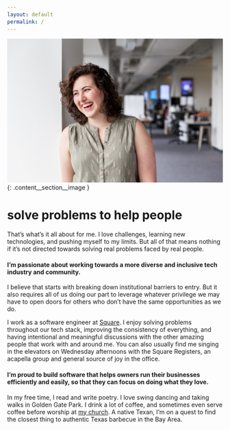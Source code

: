 ```yaml
---
layout: default
permalink: /
---
```


<div class="content__section">
  <div class="content__section__text content__section__text--centered" markdown="block">

![Profile picture of Marie Chatfield.](/public/resources/images/profile.jpg){: .content__section__image }

# solve problems to help people

That’s what’s it all about for me. I love challenges, learning new technologies, and pushing myself to my limits.
But all of that means nothing if it’s not directed towards solving real problems faced by real people.

#### I’m passionate about working towards a more diverse and inclusive tech industry and community.

I believe that starts with breaking down institutional barriers to entry.
But it also requires all of us doing our part to leverage whatever privilege we may have to open doors for others who don’t have the same opportunities as we do.

I work as a software engineer at [Square](https://squareup.com).
I enjoy solving problems throughout our tech stack, improving the consistency of everything, and having intentional and meaningful discussions with the other amazing people that work with and around me. You can also usually find me singing in the elevators on Wednesday afternoons with the Square Registers, an acapella group and general source of joy in the office.

#### I’m proud to build software that helps owners run their businesses efficiently and easily, so that they can focus on doing what they love.

In my free time, I read and write poetry. I love swing dancing and taking walks in Golden Gate Park.
I drink a lot of coffee, and sometimes even serve coffee before worship at [my church](http://realitysf.com/).
A native Texan, I’m on a quest to find the closest thing to authentic Texas barbecue in the Bay Area.

  </div>
</div>
